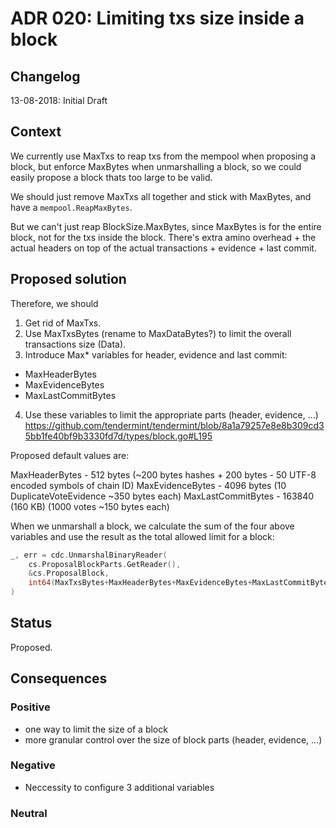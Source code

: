 # ADR 020: Limiting txs size inside a block

## Changelog

13-08-2018: Initial Draft

## Context

We currently use MaxTxs to reap txs from the mempool when proposing a block,
but enforce MaxBytes when unmarshalling a block, so we could easily propose a
block thats too large to be valid.

We should just remove MaxTxs all together and stick with MaxBytes, and have a
`mempool.ReapMaxBytes`.

But we can't just reap BlockSize.MaxBytes, since MaxBytes is for the entire block,
not for the txs inside the block. There's extra amino overhead + the actual
headers on top of the actual transactions + evidence + last commit.

## Proposed solution

Therefore, we should

1) Get rid of MaxTxs.
2) Use MaxTxsBytes (rename to MaxDataBytes?) to limit the overall transactions size (Data).
3) Introduce Max\* variables for header, evidence and last commit:
  * MaxHeaderBytes
  * MaxEvidenceBytes
  * MaxLastCommitBytes
4) Use these variables to limit the appropriate parts (header, evidence, ...)
https://github.com/tendermint/tendermint/blob/8a1a79257e8e8b309cd35bb1fe40bf9b3330fd7d/types/block.go#L195

Proposed default values are:

MaxHeaderBytes - 512 bytes (~200 bytes hashes + 200 bytes - 50 UTF-8 encoded symbols of chain ID)
MaxEvidenceBytes - 4096 bytes (10 DuplicateVoteEvidence ~350 bytes each)
MaxLastCommitBytes - 163840 (160 KB) (1000 votes ~150 bytes each)

When we unmarshall a block, we calculate the sum of the four above variables
and use the result as the total allowed limit for a block:

```go
_, err = cdc.UnmarshalBinaryReader(
    cs.ProposalBlockParts.GetReader(),
    &cs.ProposalBlock,
    int64(MaxTxsBytes+MaxHeaderBytes+MaxEvidenceBytes+MaxLastCommitBytes),
)
```

## Status

Proposed.

## Consequences

### Positive

* one way to limit the size of a block
* more granular control over the size of block parts (header, evidence, ...)

### Negative

* Neccessity to configure 3 additional variables

### Neutral
